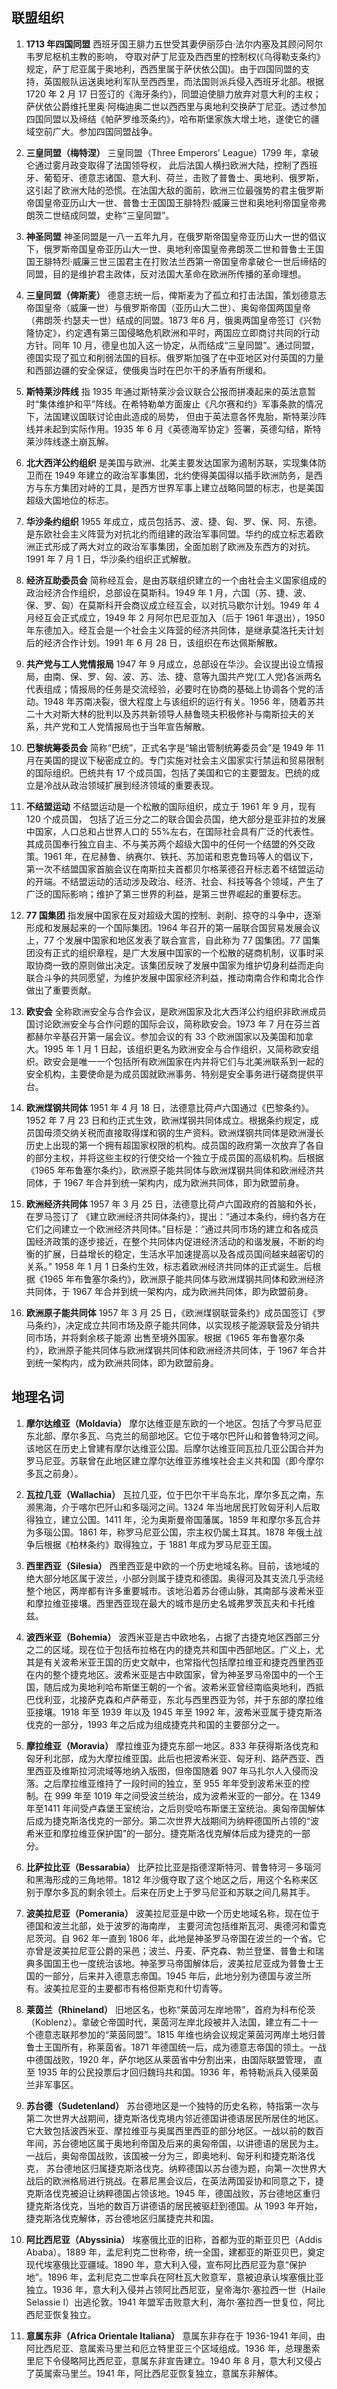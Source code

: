 
## 联盟组织
 
1. **1713 年四国同盟**
西班牙国王腓力五世受其妻伊丽莎白·法尔内塞及其顾问阿尔韦罗尼枢机主教的影响， 夺取对萨丁尼亚及西西里的控制权(《乌得勒支条约》规定，萨丁尼亚属于奥地利，西西里属于萨伏依公国)。由于四国同盟的支持，英国舰队运送奥地利军队至西西里，而法国则派兵侵入西班牙北部。根据 1720 年 2 月 17 日签订的《海牙条约》，同盟迫使腓力放弃对意大利的主权；萨伏依公爵维托里奥·阿梅迪奥二世以西西里与奥地利交换萨丁尼亚。透过参加四国同盟以及缔结《帕萨罗维茨条约》，哈布斯堡家族大增土地，遂使它的疆域空前广大。参加四国同盟战争。
 
2. **三皇同盟（梅特涅）**
三皇同盟（Three Emperors' League）1799 年，拿破仑通过雾月政变取得了法国领导权， 此后法国人横扫欧洲大陆，控制了西班牙、葡萄牙、德意志诸国、意大利、荷兰，击败了普鲁士、奥地利、俄罗斯，这引起了欧洲大陆的恐慌。在法国大敌的面前，欧洲三位最强势的君主俄罗斯帝国皇帝亚历山大一世、普鲁士王国国王腓特烈·威廉三世和奥地利帝国皇帝弗朗茨二世结成同盟，史称“三皇同盟”。

3. **神圣同盟**
神圣同盟是一八一五年九月，在俄罗斯帝国皇帝亚历山大一世的倡议下，俄罗斯帝国皇帝亚历山大一世、奥地利帝国皇帝弗朗茨二世和普鲁士王国国王腓特烈·威廉三世三国君主在打败法兰西第一帝国皇帝拿破仑一世后缔结的同盟，目的是维护君主政体，反对法国大革命在欧洲所传播的革命理想。

4. **三皇同盟（俾斯麦）**
德意志统一后，俾斯麦为了孤立和打击法国，策划德意志帝国皇帝（威廉一世）与俄罗斯帝国（亚历山大二世）、奥匈帝国两国皇帝（弗朗茨·约瑟夫一世）结成的同盟。1873 年6 月，俄奥两国皇帝签订《兴勃隆协定》，约定遇有第三国侵略危机欧洲和平时，两国应立即商讨共同的行动方针。同年 10 月，德皇也加入这一协定，从而结成“三皇同盟”。通过同盟， 德国实现了孤立和削弱法国的目标。俄罗斯加强了在中亚地区对付英国的力量和西部边疆的安全保证，使俄奥当时在巴尔干的矛盾有所缓和。 
 
5. **斯特莱沙阵线**
指 1935 年通过斯特莱沙会议联合公报而拼凑起来的英法意暂时“集体维护和平”阵线。在希特勒单方面废止《凡尔赛和约》军事条款的情况下，法国建议国联讨论由此造成的局势， 但由于英法意各怀鬼胎，斯特莱沙阵线并未起到实际作用。1935 年 6 月《英德海军协定》签署，英德勾结，斯特莱沙阵线遂土崩瓦解。 

6. **北大西洋公约组织**
是美国与欧洲、北美主要发达国家为遏制苏联，实现集体防卫而在 1949 年建立的政治军事集团，北约使得美国得以插手欧洲防务，是西方与东方集团对峙的工具，是西方世界军事上建立战略同盟的标志，也是美国超级大国地位的标志。 
 
7. **华沙条约组织**
1955 年成立，成员包括苏、波、捷、匈、罗、保、阿、东德。是东欧社会主义阵营为对抗北约而组建的政治军事同盟。华约的成立标志着欧洲正式形成了两大对立的政治军事集团，全面加剧了欧洲及东西方的对抗。1991 年 7 月 1 日，华沙条约组织正式解散。 
 
8. **经济互助委员会**
简称经互会，是由苏联组织建立的一个由社会主义国家组成的政治经济合作组织，总部设在莫斯科。1949 年 1 月，六国（苏、捷、波、保、罗、匈）在莫斯科开会商议成立经互会，以对抗马歇尔计划。1949 年 4 月经互会正式成立，1949 年 2 月阿尔巴尼亚加入（后于 1961 年退出），1950 年东德加入。经互会是一个社会主义阵营的经济共同体，是继承莫洛托夫计划后的经济合作计划。1991 年 6 月 28 日，该组织在布达佩斯解散。 
 
9. **共产党与工人党情报局**
1947 年 9 月成立，总部设在华沙。会议提出设立情报局，由南、保、罗、匈、波、苏、法、捷、意等九国共产党(工人党)各派两名代表组成；情报局的任务是交流经验，必要时在协商的基础上协调各个党的活动。1948 年苏南决裂，很大程度上与该组织的运行有关。1956 年，随着苏共二十大对斯大林的批判以及苏共新领导人赫鲁晓夫积极修补与南斯拉夫的关系，共产党和工人党情报局也于当年宣告解散。 
 
10. **巴黎统筹委员会**
简称“巴统”，正式名字是“输出管制统筹委员会”是 1949 年 11 月在美国的提议下秘密成立的。专门实施对社会主义国家实行禁运和贸易限制的国际组织。巴统共有 17 个成员国，包括了美国和它的主要盟友。巴统的成立是冷战从政治领域扩展到经济领域的重要表现。 
 
11. **不结盟运动**
不结盟运动是一个松散的国际组织，成立于 1961 年 9 月，现有 120 个成员国， 包括了近三分之二的联合国会员国，绝大部分是亚非拉的发展中国家，人口总和占世界人口的 55%左右，在国际社会具有广泛的代表性。其成员国奉行独立自主、不与美苏两个超级大国中的任何一个结盟的外交政策。1961 年，在尼赫鲁、纳赛尔、铁托、苏加诺和恩克鲁玛等人的倡议下，第一次不结盟国家首脑会议在南斯拉夫首都贝尔格莱德召开标志着不结盟运动的开端。不结盟运动的活动涉及政治、经济、社会、科技等各个领域，产生了广泛的国际影响；维护了第三世界的利益，是第三世界崛起的重要标志。 
 
12. **77 国集团**
指发展中国家在反对超级大国的控制、剥削、掠夺的斗争中，逐渐形成和发展起来的一个国际集团。1964 年召开的第一届联合国贸易发展会议上，77 个发展中国家和地区发表了联合宣言，自此称为 77 国集团。77 国集团没有正式的组织章程，是广大发展中国家的一个松散的磋商机制，议事时采取协商一致的原则做出决定。该集团反映了发展中国家为维护切身利益而走向联合斗争的共同愿望，为维护发展中国家经济利益，推动南南合作和南北合作做出了重要贡献。 
 
13. **欧安会**
全称欧洲安全与合作会议，是欧洲国家及北大西洋公约组织非欧洲成员国讨论欧洲安全与合作问题的国际会议，简称欧安会。1973 年 7 月在芬兰首都赫尔辛基召开第一届会议。参加会议的有 33 个欧洲国家以及美国和加拿大。1995 年 1 月 1 日起，该组织更名为欧洲安全与合作组织，又简称欧安组织。欧安会是唯一一个包括所有欧洲国家在内并将它们与北美洲联系到一起的安全机构，主要使命是为成员国就欧洲事务、特别是安全事务进行磋商提供平台。 
 
14. **欧洲煤钢共同体**
1951 年 4 月 18 日，法德意比荷卢六国通过《巴黎条约》。1952 年 7 月 23 日和约正式生效，欧洲煤钢共同体成立。根据条约规定，成员国毋须交纳关税而直接取得煤和钢的生产资料。欧洲煤钢共同体是欧洲漫长历史上出现的第一个拥有超国家权限的机构。成员国的政府第一次放弃了各自的部分主权，并将这些主权的行使交给一个独立于成员国的高级机构。后根据《1965 年布鲁塞尔条约》，欧洲原子能共同体与欧洲煤钢共同体和欧洲经济共同体，于 1967 年合并到统一架构内，成为欧洲共同体，即为欧盟前身。 
 
15. **欧洲经济共同体**
1957 年 3 月 25 日，法德意比荷卢六国政府的首脑和外长，在罗马签订了
《建立欧洲经济共同体条约》，提出：“通过本条约，缔约各方在它们之间建立一个欧洲经济共同体。”目标是：“通过共同市场的建立和各成员国经济政策的逐步接近，在整个共同体内促进经济活动的和谐发展，不断的均衡的扩展，日益增长的稳定，生活水平加速提高以及各成员国间越来越密切的关系。” 1958 年 1 月 1 日条约生效，标志着欧洲经济共同体的正式诞生。后根据《1965 年布鲁塞尔条约》，欧洲原子能共同体与欧洲煤钢共同体和欧洲经济共同体，于 1967 年合并到统一架构内，成为欧洲共同体，即为欧盟前身。 
 
16. **欧洲原子能共同体**
1957 年 3 月 25 日，《欧洲煤钢联营条约》成员国签订《罗马条约》，决定成立共同市场及原子能共同体，以实现核子能源联营及分销共同市场，并将剩余核子能源
出售至境外国家。根据《1965 年布鲁塞尔条约》，欧洲原子能共同体与欧洲煤钢共同体和欧洲经济共同体，于 1967 年合并到统一架构内，成为欧洲共同体，即为欧盟前身。 
 
## 地理名词
 
1. **摩尔达维亚（Moldavia）**
摩尔达维亚是东欧的一个地区。包括了今罗马尼亚东北部、摩尔多瓦、乌克兰的局部地区。它位于喀尔巴阡山和普鲁特河之间。该地区在历史上曾建有摩尔达维亚公国。后摩尔达维亚同瓦拉几亚公国合并为罗马尼亚。苏联曾在此地区建立摩尔达维亚苏维埃社会主义共和国（即今摩尔多瓦之前身）。

2. **瓦拉几亚（Wallachia）**
瓦拉几亚，位于巴尔干半岛东北，摩尔多瓦之南，东濒黑海，介于喀尔巴阡山和多瑙河之间。1324 年当地居民打败匈牙利人后取得独立，建立公国。1411 年，沦为奥斯曼帝国藩属。1859 年和摩尔多瓦合并为多瑙公国。1861 年，称罗马尼亚公国，宗主权仍属土耳其。1878 年俄土战争后根据《柏林条约》取得独立，于 1881 年成为罗马尼亚王国。

3. **西里西亚（Silesia）**
西里西亚是中欧的一个历史地域名称。目前，该地域的绝大部分地区属于波兰，小部分则属于捷克和德国。奥得河及其支流几乎流经整个地区，两岸都有许多重要城市。该地沿着苏台德山脉，其南部与波希米亚和摩拉维亚接壤。西里西亚现在最大的城市是历史名城弗罗茨瓦夫和卡托维兹。

4. **波西米亚（Bohemia）**
波西米亚是古中欧地名，占据了古捷克地区西部三分之二的区域。现在位于包括布拉格在内的捷克共和国中西部地区。广义上，尤其是有关波希米亚王国的历史文献中，也常指代包括摩拉维亚和捷克西里西亚在内的整个捷克地区。波希米亚是古中欧国家，曾为神圣罗马帝国中的一个王国，随后成为奥地利哈布斯堡王朝的一个省。波希米亚曾经南临奥地利，西抵巴伐利亚，北接萨克森和卢萨蒂亚，东北与西里西亚为邻，并于东部的摩拉维亚接壤。1918 年至 1939 年以及 1945 年至 1992 年，波希米亚属于捷克斯洛伐克的一部分，1993 年之后成为组成捷克共和国的主要部分之一。

5. **摩拉维亚（Moravia）**
摩拉维亚为捷克东部一地区。833 年获得斯洛伐克和匈牙利北部，成为大摩拉维亚国。此后也把波希米亚、匈牙利、路萨西亚、西里西亚及维斯拉河流域等地纳入版图，但帝国随着 907 年马扎尔人入侵而没落。之后摩拉维亚维持了一段时间的独立，至 955 年年受到波希米亚的控制。在 999 年至 1019 年之间受波兰统治，成为波希米亚的一部分。在 1349 年至1411 年间受卢森堡王室统治，之后则受哈布斯堡王室统治。奥匈帝国解体后成为捷克斯洛伐克的一部分。第二次世界大战期间为纳粹德国所占领的“波希米亚和摩拉维亚保护国”的一部分。捷克斯洛伐克解体后成为捷克的一部分。

6. **比萨拉比亚（Bessarabia）**
比萨拉比亚是指德涅斯特河、普鲁特河－多瑙河和黑海形成的三角地带。1812 年沙俄夺取了这个地区之后，用这个名称来区别于摩尔多瓦的剩余领土。后来在历史上于罗马尼亚和苏联之间几易其手。

7. **波美拉尼亚（Pomerania）**
波美拉尼亚是中欧一个历史地域名称，现在位于德国和波兰北部，处于波罗的海南岸， 主要河流包括维斯瓦河、奥德河和雷克尼茨河。自 962 年一直到 1806 年，此地是神圣罗马帝国在波兰的一个省。它亦曾是波美拉尼亚公爵的采邑；波兰、丹麦、萨克森、勃兰登堡、普鲁士和瑞典多国国王也一度统治该地。神圣罗马帝国解体后，波美拉尼亚成为普鲁士王国的一部分，后来并入德意志帝国。1945 年后，此地分别为德国与波兰所有。波美拉尼亚的主要都市有格但斯克和什切青等。

8. **莱茵兰（Rhineland）**
旧地区名，也称“莱茵河左岸地带”，首府为科布伦茨（Koblenz）。拿破仑帝国时代，莱茵河左岸北段被并入法国，建立有二十一个德意志联邦参加的“莱茵同盟”。1815 年维也纳会议规定莱茵河两岸土地归普鲁士王国所有，称莱茵省。1871 年德国统一后，成为德意志帝国的领土。一战中德国战败，1920 年，萨尔地区从莱茵省中分割出来，由国际联盟管理， 直至 1935 年的公民投票后才回归魏玛共和国。1936 年，希特勒派兵入侵莱茵兰非军事区。

9. **苏台德（Sudetenland）**
苏台德地区是一个独特的历史名称，特指第一次与第二次世界大战期间，捷克斯洛伐克境内邻近德国讲德语居民所居住的地区。它大致包括波西米亚、摩拉维亚与奥属西里西亚的部分地区。一战以前的数百年间，苏台德地区属于奥地利帝国及后来的奥匈帝国，以讲德语的居民为主。一战后，奥匈帝国战败，该国被一分为三，即奥地利、匈牙利和捷克斯洛伐克， 苏台德地区归属捷克斯洛伐克。纳粹德国以苏台德为题，向第一次世界大战后的欧洲格局进行挑战。在慕尼黑会议后，在英法两国妥协和同意之下，捷克斯洛伐克被迫让纳粹德国占领该地。1945 年，德国战败，苏台德地区重归捷克斯洛伐克，当地的数百万讲德语的居民被驱赶到德国。从 1993 年开始，捷克斯洛伐克解体，苏台德地区归属捷克共和国。

10. **阿比西尼亚（Abyssinia）**
埃塞俄比亚的旧称，首都为亚的斯亚贝巴（Addis Ababa）。1889 年，孟尼利克二世称帝，统一全国，建都亚的斯亚贝巴，奠定现代埃塞俄比亚疆域。1890 年，意大利入侵，宣布阿比西尼亚为意“保护地”。1896 年，孟利尼克二世率兵在阿杜瓦大败意军，意被迫承认埃塞俄比亚独立。1936 年，意大利入侵并占领阿比西尼亚，皇帝海尔·塞拉西一世（Haile Selassie I）出逃伦敦。1941 年盟军击败意大利，海尔·塞拉西一世复位，阿比西尼亚恢复独立。

11. **意属东非（Africa Orientale Italiana）**
意属东非存在于 1936-1941 年间，由阿比西尼亚、意属索马里兰和厄立特里亚三个区域组成。1936 年，总理墨索里尼下令侵略阿比西尼亚，意属东非宣告建立。1940 年 8 月，意大利又侵占了英属索马里兰。1941 年，阿比西尼亚恢复独立，意属东非解体。
 
